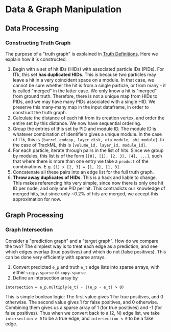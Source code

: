 # Data & Graph Manipulation

## Data Processing

### Constructing Truth Graph

The purpose of a "truth graph" is explained in [Truth Definitions](https://hsf-reco-and-software-triggers.github.io/Tracking-ML-Exa.TrkX/performance/truth_definitions/). Here we explain how it is constructed.

1. Begin with a set of hit IDs (HIDs) with associated particle IDs (PIDs). For ITk, this set **has duplicated HIDs**. This is because two particles may leave a hit in a very coincident space on a module. In that case, we cannot be sure whether the hit is from a single particle, or from many - it is called "merged" in the latter case. We only know a hit is "merged" from ground truth. Therefore, there is not a unique map from HIDs to PIDs, and we may have many PIDs associated with a single HID. We preserve this many-many map in the input dataframe, in order to construct the truth graph.
2. Calculate the distance of each hit from its creation vertex, and order the entire set by this distance. We now have sequential ordering.
3. Group the entries of this set by PID and module ID. The module ID is whatever combination of identifiers gives a unique module. In the case of ITk, this is `[barrel_endcap, layer_disk, eta_module, phi_module]`. In the case of TrackML, this is `[volume_id, layer_id, module_id]`. 
4. For each particle, iterate through pairs in the list of hits. Since we group by modules, this list is of the form `[[0], [1], [2, 3], [4], ...]`, such that where there is more than one entry we take a `product` of the combinations. E.g. `[1] x [2, 3] = [1, 2], [1, 3]`.
5. Concatenate all these pairs into an edge list for the full truth graph.
6. **Throw away duplicates of HIDs**. This is a hack and liable to change. This makes referencing hits very simple, since now there is only one hit ID per node, and only one PID per hit. This contradicts our knowledge of merged hits, but since only ~0.2% of hits are merged, we accept this approximation for now.


## Graph Processing

### Graph Intersection

Consider a "prediction graph" and a "target graph". How do we compare the two? The simplest way is to treat each edge as a prediction, and see which edges overlap (true positives) and which do not (false positives). This can be done very efficiently with sparse arrays.

1. Convert predicted `e_p` and truth `e_t` edge lists into sparse arrays, with either `scipy.sparse` or `cupy.sparse`
2. Define an intersection array by
```
intersection = e_p.multiply(e_t) - ((e_p - e_t) > 0)
```
This is simple boolean logic: The first value gives 1 for true positives, and 0 otherwise. The second value gives 1 for false positives, and 0 otherwise. Combining them gives us a sparse array of 1 (for true positives) and -1 (for false positives). Thus when we convert back to a (2, N) edge list, we take `intersection > 0` to be a true edge, and `intersection < 0` to be a fake edge.